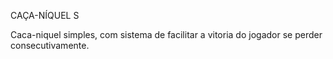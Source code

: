 CAÇA-NÍQUEL S

Caca-niquel simples, com sistema de facilitar a vitoria do jogador se perder consecutivamente.
